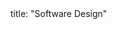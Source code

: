 <frontmatter>
title: "Software Design"
</frontmatter>

<include src="container-inPage-asFlat.md" boilerplate />